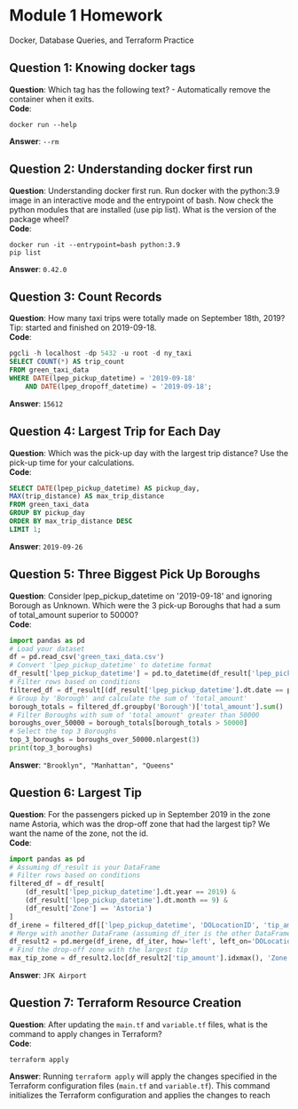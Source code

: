 # Module 1 Homework
 Docker, Database Queries, and Terraform Practice

## Question 1: Knowing docker tags
**Question**: Which tag has the following text? - Automatically remove the container when it exits.  
**Code**:
```shell
docker run --help
```
**Answer**: `--rm`

## Question 2: Understanding docker first run
**Question**: Understanding docker first run. Run docker with the python:3.9 image in an interactive mode and the entrypoint of bash. Now check the python modules that are installed (use pip list). What is the version of the package wheel?  
**Code**:
```shell
docker run -it --entrypoint=bash python:3.9
pip list
```
**Answer**: `0.42.0`

## Question 3: Count Records
**Question**: How many taxi trips were totally made on September 18th, 2019? Tip: started and finished on 2019-09-18.  
**Code**:
```sql
pgcli -h localhost -dp 5432 -u root -d ny_taxi
SELECT COUNT(*) AS trip_count
FROM green_taxi_data
WHERE DATE(lpep_pickup_datetime) = '2019-09-18'
    AND DATE(lpep_dropoff_datetime) = '2019-09-18';
```
**Answer**: `15612`

## Question 4: Largest Trip for Each Day
**Question**: Which was the pick-up day with the largest trip distance? Use the pick-up time for your calculations.  
**Code**:
```sql
SELECT DATE(lpep_pickup_datetime) AS pickup_day,
MAX(trip_distance) AS max_trip_distance
FROM green_taxi_data
GROUP BY pickup_day
ORDER BY max_trip_distance DESC
LIMIT 1;
```
**Answer**: `2019-09-26`

## Question 5: Three Biggest Pick Up Boroughs
**Question**: Consider lpep_pickup_datetime on '2019-09-18' and ignoring Borough as Unknown. Which were the 3 pick-up Boroughs that had a sum of total_amount superior to 50000?  
**Code**:
```python
import pandas as pd
# Load your dataset
df = pd.read_csv('green_taxi_data.csv')
# Convert 'lpep_pickup_datetime' to datetime format
df_result['lpep_pickup_datetime'] = pd.to_datetime(df_result['lpep_pickup_datetime'])
# Filter rows based on conditions
filtered_df = df_result[(df_result['lpep_pickup_datetime'].dt.date == pd.to_datetime('2019-09-18').date()) & (df_result['Borough'] != 'Unknown')]
# Group by 'Borough' and calculate the sum of 'total_amount'
borough_totals = filtered_df.groupby('Borough')['total_amount'].sum()
# Filter Boroughs with sum of 'total_amount' greater than 50000
boroughs_over_50000 = borough_totals[borough_totals > 50000]
# Select the top 3 Boroughs
top_3_boroughs = boroughs_over_50000.nlargest(3)
print(top_3_boroughs)
```
**Answer**: `"Brooklyn", "Manhattan", "Queens"`

## Question 6: Largest Tip
**Question**: For the passengers picked up in September 2019 in the zone name Astoria, which was the drop-off zone that had the largest tip? We want the name of the zone, not the id.  
**Code**:
```python
import pandas as pd
# Assuming df_result is your DataFrame
# Filter rows based on conditions
filtered_df = df_result[
    (df_result['lpep_pickup_datetime'].dt.year == 2019) & 
    (df_result['lpep_pickup_datetime'].dt.month == 9) & 
    (df_result['Zone'] == 'Astoria')
]
df_irene = filtered_df[['lpep_pickup_datetime', 'DOLocationID', 'tip_amount']]
# Merge with another DataFrame (assuming df_iter is the other DataFrame)
df_result2 = pd.merge(df_irene, df_iter, how='left', left_on='DOLocationID', right_on='LocationID')
# Find the drop-off zone with the largest tip
max_tip_zone = df_result2.loc[df_result2['tip_amount'].idxmax(), 'Zone']
```
**Answer**: `JFK Airport`

## Question 7: Terraform Resource Creation
**Question**: After updating the `main.tf` and `variable.tf` files, what is the command to apply changes in Terraform?  
**Code**:
```shell
terraform apply
```
**Answer**: Running `terraform apply` will apply the changes specified in the Terraform configuration files (`main.tf` and `variable.tf`). This command initializes the Terraform configuration and applies the changes to reach